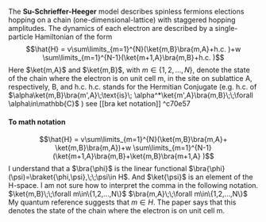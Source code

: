 The **Su-Schrieffer-Heeger** model describes spinless fermions elections hopping on a chain (one-dimensional-lattice) with staggered hopping amplitudes. The dynamics of each electron are described by a single-particle Hamiltonian of the form
$$\hat{H} = v\sum\limits_{m=1}^{N}(\ket{m,B}\bra{m,A}+h.c. )+w \sum\limits_{m=1}^{N-1}(\ket{m+1,A}\bra{m,B}+h.c. )$$
Here $\ket{m,A}$  and $\ket{m,B}$, with $m\in\{1,2,...,N\}$, denote the state of the chain where the electron is on unit cell m, in the site on sublattice A, respectively, B, and h.c.
h.c. stands for the Hermitian Conjugate (e.g. h.c. of $\alpha\ket{m,B}\bra{m',A}\;\text{is}\; \alpha^*\ket{m',A}\bra{m,B}\;\;\forall \alpha\in\mathbb{C}$ )
see [[bra ket notation]] ^c70e57

#### To math notation
$$\hat{H} = v\sum\limits_{m=1}^{N}(\ket{m,B}\bra{m,A}+ \ket{m,B}\bra{m,A})+w \sum\limits_{m=1}^{N-1}(\ket{m+1,A}\bra{m,B}+\ket{m,B}\bra{m+1,A} )$$
I understand that a $\bra{\phi}$ is the linear functional $\bra{\phi}(\psi)=\braket{\phi,\psi},\;\;\psi\in H$. And $\ket{\psi}$ is an element of the H-space. I am not sure how to interpret the comma in the following notation. 
$\ket{m,B}\;\;\forall m\in\{1,2,...,N\}$ 
$\bra{m,A}\;\;\forall m\in\{1,2,...,N\}$ 
My quantum reference suggests that $m\in H$.
The paper says that this denotes the state of the chain where the electron is on unit cell m.
